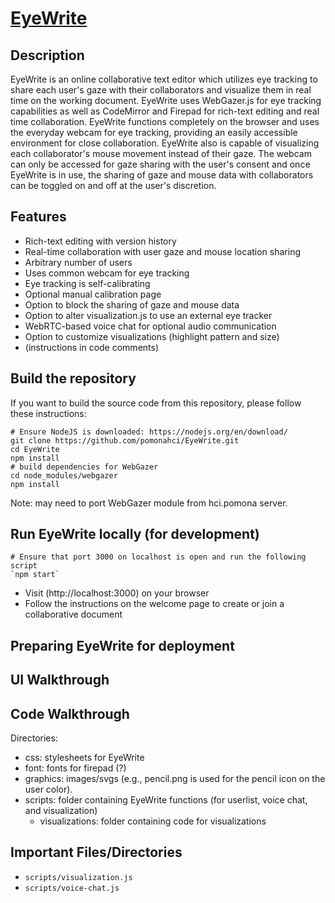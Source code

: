 # [EyeWrite](https://hci.pomona.edu/EyeWrite)

## Description

EyeWrite is an online collaborative text editor which utilizes eye tracking to share each user's gaze with their collaborators and visualize them in real time on the working document. EyeWrite uses WebGazer.js for eye tracking capabilities as well as CodeMirror and Firepad for rich-text editing and real time collaboration. EyeWrite functions completely on the browser and uses the everyday webcam for eye tracking, providing an easily accessible environment for close collaboration. EyeWrite also is capable of visualizing each collaborator's mouse movement instead of their gaze. The webcam can only be accessed for gaze sharing with the user's consent and once EyeWrite is in use, the sharing of gaze and mouse data with collaborators can be toggled on and off at the user's discretion.

## Features

* Rich-text editing with version history
* Real-time collaboration with user gaze and mouse location sharing
* Arbitrary number of users
* Uses common webcam for eye tracking
* Eye tracking is self-calibrating
* Optional manual calibration page
* Option to block the sharing of gaze and mouse data
* Option to alter visualization.js to use an external eye tracker 
* WebRTC-based voice chat for optional audio communication
* Option to customize visualizations (highlight pattern and size)
* (instructions in code comments)

## Build the repository

If you want to build the source code from this repository, please follow these instructions:

    # Ensure NodeJS is downloaded: https://nodejs.org/en/download/
    git clone https://github.com/pomonahci/EyeWrite.git
    cd EyeWrite
    npm install
    # build dependencies for WebGazer
    cd node_modules/webgazer
    npm install

Note: may need to port WebGazer module from hci.pomona server.

## Run EyeWrite locally (for development)

    # Ensure that port 3000 on localhost is open and run the following script
    `npm start`

* Visit (http://localhost:3000) on your browser
* Follow the instructions on the welcome page to create or join a collaborative document

## Preparing EyeWrite for deployment


## UI Walkthrough


## Code Walkthrough
Directories:
* css: stylesheets for EyeWrite
* font: fonts for firepad (?)
* graphics: images/svgs (e.g., pencil.png is used for the pencil icon on the user color).
* scripts: folder containing EyeWrite functions (for userlist, voice chat, and visualization)
  * visualizations: folder containing code for visualizations


## Important Files/Directories
* `scripts/visualization.js`
* `scripts/voice-chat.js`